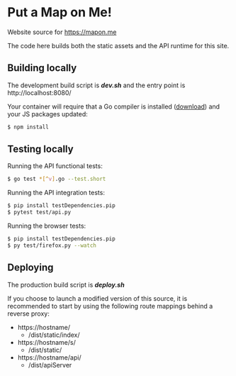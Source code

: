 # Put a Map on Me!

Website source for <https://mapon.me>

The code here builds both the static assets and the API runtime for this site.

## Building locally

The development build script is **_dev.sh_** and the entry point is http://localhost:8080/

Your container will require that a Go compiler is installed ([download](https://go.dev/dl/)) and your JS packages updated:

```sh
$ npm install
```

## Testing locally

Running the API functional tests:

```sh
$ go test *[^v].go --test.short
```

Running the API integration tests:

```sh
$ pip install testDependencies.pip
$ pytest test/api.py
```

Running the browser tests:

```sh
$ pip install testDependencies.pip
$ py test/firefox.py --watch
```

## Deploying

The production build script is **_deploy.sh_**

If you choose to launch a modified version of this source, it is recommended to start by using the following route mappings behind a reverse proxy:

- https://hostname/
  - /dist/static/index/
- https://hostname/s/
  - /dist/static/
- https://hostname/api/
  - /dist/apiServer
